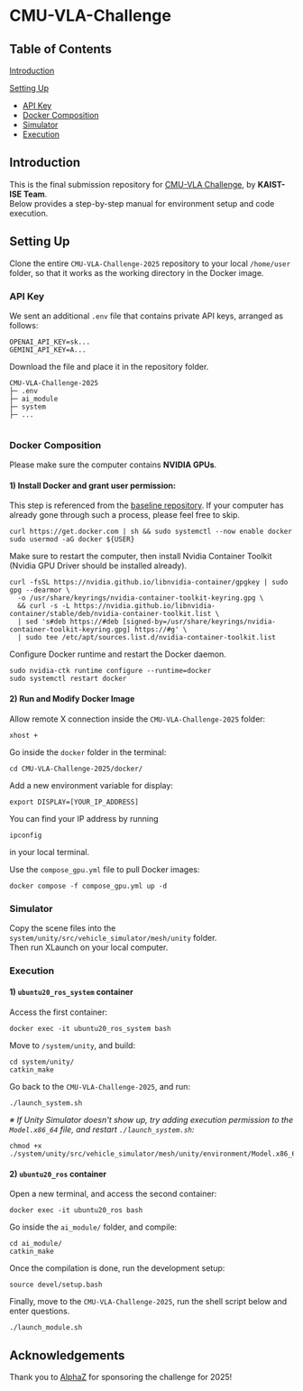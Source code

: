 # CMU-VLA-Challenge

## Table of Contents
[Introduction](#introduction)  

[Setting Up](#setting-up)
- [API Key](#api-key)
- [Docker Composition](#docker-composition)
- [Simulator](#simulator)
- [Execution](#execution)


## Introduction
This is the final submission repository for [CMU-VLA Challenge](https://www.ai-meets-autonomy.com/cmu-vla-challenge), by **KAIST-ISE Team**. \
Below provides a step-by-step manual for environment setup and code execution.

## Setting Up
Clone the entire `CMU-VLA-Challenge-2025` repository to your local `/home/user` folder, so that it works as the working directory in the Docker image.

### API Key
We sent an additional `.env` file that contains private API keys, arranged as follows:
```
OPENAI_API_KEY=sk...
GEMINI_API_KEY=A...
```
Download the file and place it in the repository folder. 
```
CMU-VLA-Challenge-2025
├─ .env
├─ ai_module
├─ system
├─ ...
 
```

### Docker Composition
Please make sure the computer contains **NVIDIA GPUs**.
#### 1) Install Docker and grant user permission:
This step is referenced from the [baseline repository](https://github.com/CMU-VLA-KAIST-ISE/CMU-VLA-Challenge-2025/tree/main/docker#2-for-computers-with-nvidia-gpus).
If your computer has already gone through such a process, please feel free to skip.
```
curl https://get.docker.com | sh && sudo systemctl --now enable docker
sudo usermod -aG docker ${USER}
```
Make sure to restart the computer, then install Nvidia Container Toolkit (Nvidia GPU Driver should be installed already).
```
curl -fsSL https://nvidia.github.io/libnvidia-container/gpgkey | sudo gpg --dearmor \
  -o /usr/share/keyrings/nvidia-container-toolkit-keyring.gpg \
  && curl -s -L https://nvidia.github.io/libnvidia-container/stable/deb/nvidia-container-toolkit.list \
  | sed 's#deb https://#deb [signed-by=/usr/share/keyrings/nvidia-container-toolkit-keyring.gpg] https://#g' \
  | sudo tee /etc/apt/sources.list.d/nvidia-container-toolkit.list
```
Configure Docker runtime and restart the Docker daemon.
```
sudo nvidia-ctk runtime configure --runtime=docker
sudo systemctl restart docker
```

#### 2) Run and Modify Docker Image
Allow remote X connection inside the `CMU-VLA-Challenge-2025` folder:
```
xhost +
```
Go inside the `docker` folder in the terminal:
```
cd CMU-VLA-Challenge-2025/docker/
```
Add a new environment variable for display:
```
export DISPLAY=[YOUR_IP_ADDRESS]
```
You can find your IP address by running 
```
ipconfig
```
in your local terminal. 

Use the `compose_gpu.yml` file to pull Docker images:
```
docker compose -f compose_gpu.yml up -d 
```

### Simulator

Copy the scene files into the `system/unity/src/vehicle_simulator/mesh/unity` folder. \
Then run XLaunch on your local computer.

### Execution
#### 1) `ubuntu20_ros_system` container
Access the first container:
```
docker exec -it ubuntu20_ros_system bash
```
Move to `/system/unity`, and build:
```
cd system/unity/
catkin_make
```
Go back to the `CMU-VLA-Challenge-2025`, and run:
```
./launch_system.sh
```

_※ If Unity Simulator doesn't show up, try adding execution permission to the `Model.x86_64` file, and restart `./launch_system.sh`:_
```
chmod +x ./system/unity/src/vehicle_simulator/mesh/unity/environment/Model.x86_64
```
#### 2) `ubuntu20_ros` container
Open a new terminal, and access the second container:
```
docker exec -it ubuntu20_ros bash
```
Go inside the `ai_module/` folder, and compile:
```
cd ai_module/
catkin_make
```
Once the compilation is done, run the development setup:
```
source devel/setup.bash
```
Finally, move to the `CMU-VLA-Challenge-2025`, run the shell script below and enter questions.
```
./launch_module.sh
```


## Acknowledgements
Thank you to [AlphaZ](https://alpha-z.ai/) for sponsoring the challenge for 2025!
